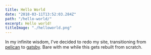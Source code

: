 ```yaml
---
title: Hello World
date: "2018-03-11T13:52:03.284Z"
path: "/hello-world/"
excerpt: Hello world!
titleImage: "./helloworld.png"
---
```


In my infinite wisdom, I've decided to redo my site, transitioning from [pelican](https://blog.getpelican.com/) to [gatsby](https://www.gatsbyjs.org). Bare with me while this gets rebuilt from scratch.
